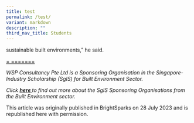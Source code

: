 ```yaml
---
title: test
permalink: /test/
variant: markdown
description: ""
third_nav_title: Students
---
```

<p>sustainable built environments,” he said.</p>
<p><u>                                  </u>
</p>
<p><u>=                        =======</u>
</p>
<p></p>
<p><em>WSP Consultancy Pte Ltd is a Sponsoring Organisation in the Singapore-Industry Scholarship (SgIS) for Built Environment Sector.</em>
</p>
<p><em>Click&nbsp;</em><strong><em><a href="https://www.moe.gov.sg/sgis/sponsoring-organisations/industries/built-environment" rel="noopener noreferrer nofollow" target="_blank">here&nbsp;</a></em></strong><em>to find out more about the SgIS Sponsoring Organisations from the Built Environment sector.</em>
</p>
<p></p>
<p>This article was originally published in BrightSparks on 28 July 2023
and is republished here with permission.</p>